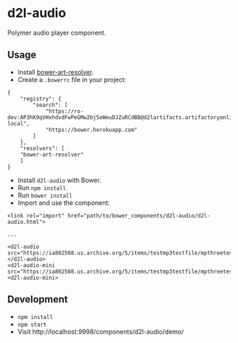 # d2l-audio

Polymer audio player component.

## Usage

* Install [bower-art-resolver](https://www.npmjs.com/package/bower-art-resolver).
* Create a `.bowerrc` file in your project:
```
{
	"registry": {
		"search": [
			"https://ro-dev:AP3hK9qVHxhdvdFwPeGMw2bj5eWeuDJZuRCdBB@d2lartifacts.artifactoryonline.com/d2lartifacts/api/bower/bower-local",
			"https://bower.herokuapp.com"
  		]
	},
	"resolvers": [
  	"bower-art-resolver"
	]
}
```
* Install `d2l-audio` with Bower.
* Run `npm install`
* Run `bower install`
* Import and use the component:
```
<link rel="import" href="path/to/bower_components/d2l-audio/d2l-audio.html">

...

<d2l-audio src="https://ia802508.us.archive.org/5/items/testmp3testfile/mpthreetest.mp3"></d2l-audio>
<d2l-audio-mini src="https://ia802508.us.archive.org/5/items/testmp3testfile/mpthreetest.mp3"><d2l-audio-mini>
```

## Development

* `npm install`
* `npm start`
* Visit http://localhost:9998/components/d2l-audio/demo/
